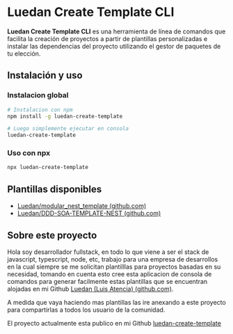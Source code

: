 # Luedan Create Template CLI

**Luedan Create Template CLI** es una herramienta de línea de comandos que facilita la creación de proyectos a partir de plantillas personalizadas e instalar las dependencias del proyecto utilizando el gestor de paquetes de tu elección.

## Instalación y uso

### Instalacion global

```bash
# Instalacion con npm
npm install -g luedan-create-template

# Luego simplemente ejecutar en consola
luedan-create-template
```

### Uso con npx

```bash
npx luedan-create-template
```

## Plantillas disponibles

* [Luedan/modular\_nest\_template (github.com)](https://github.com/Luedan/modular_nest_template)
* [Luedan/DDD-SOA-TEMPLATE-NEST (github.com)](https://github.com/Luedan/DDD-SOA-TEMPLATE-NEST)

## Sobre este proyecto

Hola soy desarrollador fullstack, en todo lo que viene a ser el stack de javascript, typescript, node, etc, trabajo para una empresa de desarrollos en la cual siempre se me solicitan plantilllas para proyectos basadas en su necesidad, tomando en cuenta esto cree esta aplicacion de consola de comandos para generar facilmente estas plantillas que se encuentran alojadas en mi Github [Luedan (Luis Atencia) (github.com)](https://github.com/Luedan).

A medida que vaya haciendo mas plantillas las ire anexando a este proyecto para compartirlas a todos los usuario de la comunidad.

El proyecto actualmente esta publico en mi Github [luedan-create-template](https://github.com/Luedan/luedan-create-template)
